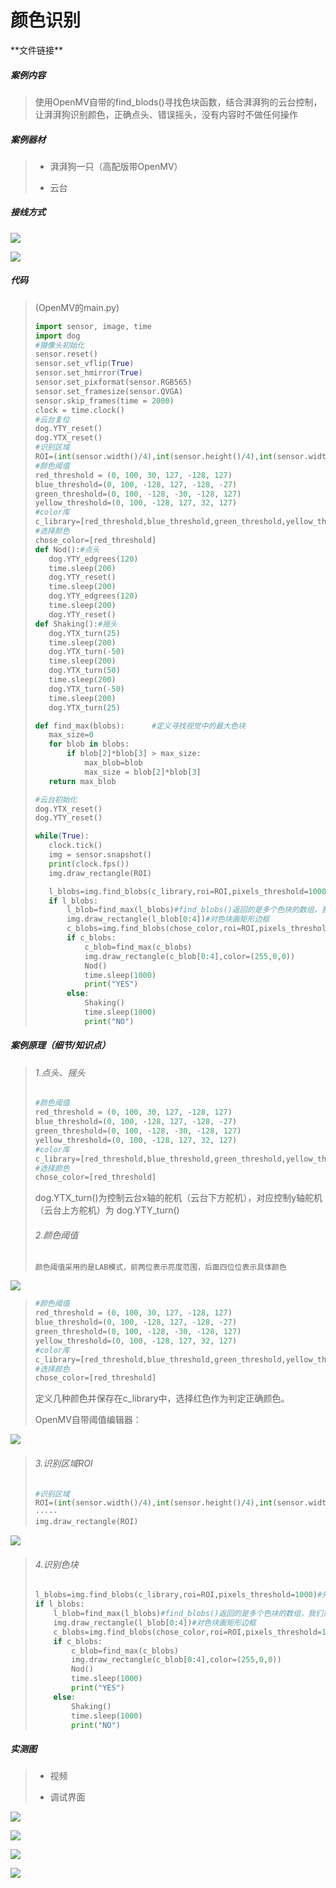 # 颜色识别

\*\*文件链接**

##### 案例内容

>​	使用OpenMV自带的find_blods()寻找色块函数，结合湃湃狗的云台控制，让湃湃狗识别颜色，正确点头、错误摇头，没有内容时不做任何操作

##### 案例器材

>* 湃湃狗一只（高配版带OpenMV）
>
>* 云台
>

##### 接线方式

![](/pic/ch5/5.2.3/1.png) 

![](/pic/ch5/5.2.3/2.png) 

##### 代码

>(OpenMV的main.py)
>
>```python
>import sensor, image, time
>import dog
>#摄像头初始化
>sensor.reset()
>sensor.set_vflip(True)
>sensor.set_hmirror(True)
>sensor.set_pixformat(sensor.RGB565)
>sensor.set_framesize(sensor.QVGA)
>sensor.skip_frames(time = 2000)
>clock = time.clock()
>#云台复位
>dog.YTY_reset()
>dog.YTX_reset()
>#识别区域
>ROI=(int(sensor.width()/4),int(sensor.height()/4),int(sensor.width()/2),int(sensor.height()/2))
>#颜色阈值
>red_threshold = (0, 100, 30, 127, -128, 127)
>blue_threshold=(0, 100, -128, 127, -128, -27)
>green_threshold=(0, 100, -128, -30, -128, 127)
>yellow_threshold=(0, 100, -128, 127, 32, 127)
>#color库
>c_library=[red_threshold,blue_threshold,green_threshold,yellow_threshold]
>#选择颜色
>chose_color=[red_threshold]
>def Nod():#点头
>    dog.YTY_edgrees(120)
>    time.sleep(200)
>    dog.YTY_reset()
>    time.sleep(200)
>    dog.YTY_edgrees(120)
>    time.sleep(200)
>    dog.YTY_reset()
>def Shaking():#摇头
>    dog.YTX_turn(25)
>    time.sleep(200)
>    dog.YTX_turn(-50)
>    time.sleep(200)
>    dog.YTX_turn(50)
>    time.sleep(200)
>    dog.YTX_turn(-50)
>    time.sleep(200)
>    dog.YTX_turn(25)
>
>def find_max(blobs):      #定义寻找视觉中的最大色块
>    max_size=0
>    for blob in blobs:
>        if blob[2]*blob[3] > max_size:
>            max_blob=blob
>            max_size = blob[2]*blob[3]
>    return max_blob
>
>#云台初始化
>dog.YTX_reset()
>dog.YTY_reset()
>
>while(True):
>    clock.tick()
>    img = sensor.snapshot()
>    print(clock.fps())
>    img.draw_rectangle(ROI)
>
>    l_blobs=img.find_blobs(c_library,roi=ROI,pixels_threshold=1000)#先寻找有无颜色库中色块，pixels_threshold=1000表示像素小于1000的色块不统计
>    if l_blobs:
>        l_blob=find_max(l_blobs)#find_blobs()返回的是多个色块的数组，我们只需要最大的一个色块
>        img.draw_rectangle(l_blob[0:4])#对色块画矩形边框
>        c_blobs=img.find_blobs(chose_color,roi=ROI,pixels_threshold=1000)
>        if c_blobs:
>            c_blob=find_max(c_blobs)
>            img.draw_rectangle(c_blob[0:4],color=(255,0,0))
>            Nod()
>            time.sleep(1000)
>            print("YES")
>        else:
>            Shaking()
>            time.sleep(1000)
>            print("NO")
>```
>

##### 案例原理（细节/知识点）

>###### 1.点头、摇头
>
>   ```python
>   #颜色阈值
>   red_threshold = (0, 100, 30, 127, -128, 127)
>   blue_threshold=(0, 100, -128, 127, -128, -27)
>   green_threshold=(0, 100, -128, -30, -128, 127)
>   yellow_threshold=(0, 100, -128, 127, 32, 127)
>   #color库
>   c_library=[red_threshold,blue_threshold,green_threshold,yellow_threshold]
>   #选择颜色
>   chose_color=[red_threshold]
>   ```
>
> 	dog.YTX_turn()为控制云台x轴的舵机（云台下方舵机），对应控制y轴舵机（云台上方舵机）为	dog.YTY_turn()
>
>###### 2.颜色阈值
>
>     颜色阈值采用的是LAB模式，前两位表示亮度范围，后面四位位表示具体颜色
>

![](/pic/ch5/5.2.3/3.png) 

>   ```python
>   #颜色阈值
>   red_threshold = (0, 100, 30, 127, -128, 127)
>   blue_threshold=(0, 100, -128, 127, -128, -27)
>   green_threshold=(0, 100, -128, -30, -128, 127)
>   yellow_threshold=(0, 100, -128, 127, 32, 127)
>   #color库
>   c_library=[red_threshold,blue_threshold,green_threshold,yellow_threshold]
>   #选择颜色
>   chose_color=[red_threshold]
>   ```
>
>   定义几种颜色并保存在c_library中，选择红色作为判定正确颜色。
>
>   OpenMV自带阈值编辑器：

![](/pic/ch5/5.2.3/4.png) 

>###### 3.识别区域ROI
>
>   ```python
>   #识别区域
>   ROI=(int(sensor.width()/4),int(sensor.height()/4),int(sensor.width()/2),int(sensor.height()/2))
>   ·····
>   img.draw_rectangle(ROI)
>   ```
>

![](/pic/ch5/5.2.3/5.png) 

>###### 4.识别色块
>
>   ```python
>   l_blobs=img.find_blobs(c_library,roi=ROI,pixels_threshold=1000)#先寻找有无颜色库中色块，pixels_threshold=1000表示像素小于1000的色块不统计
>   if l_blobs:
>       l_blob=find_max(l_blobs)#find_blobs()返回的是多个色块的数组，我们只需要最大的一个色块
>       img.draw_rectangle(l_blob[0:4])#对色块画矩形边框
>       c_blobs=img.find_blobs(chose_color,roi=ROI,pixels_threshold=1000)
>       if c_blobs:
>           c_blob=find_max(c_blobs)
>           img.draw_rectangle(c_blob[0:4],color=(255,0,0))
>           Nod()
>           time.sleep(1000)
>           print("YES")
>       else:
>           Shaking()
>           time.sleep(1000)
>           print("NO") ​
>   ```

##### 实测图

>- 视频
>
>- 调试界面
>

![](/pic/ch5/5.2.3/6.png) 

![](/pic/ch5/5.2.3/7.png) 

![](/pic/ch5/5.2.3/8.png) 

![](/pic/ch5/5.2.3/9.png) 
